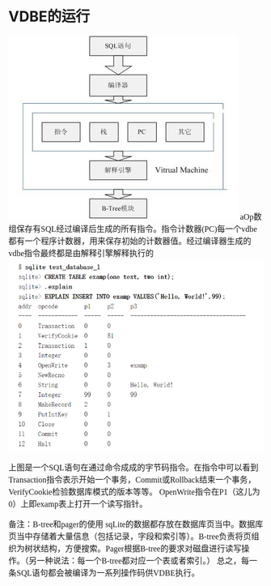 #  VDBE的运行
<font face="微软雅黑" size="3px">

<img src="vdbe.jpg">   
aOp数组保存有SQL经过编译后生成的所有指令。指令计数器(PC)每一个vdbe都有一个程序计数器，用来保存初始的计数器值。经过编译器生成的vdbe指令最终都是由解释引擎解释执行的

<img src="opc.png">

上图是一个SQL语句在通过命令成成的字节码指令。在指令中可以看到Transaction指令表示开始一个事务，Commit或Rollback结束一个事务，VerifyCookie检验数据库模式的版本等等。
OpenWrite指令在P1（这儿为0）上即examp表上打开一个读写指针。

备注：B-tree和pager的使用
sqLite的数据都存放在数据库页当中。数据库页当中存储着大量信息（包括记录，字段和索引等）。B-tree负责将页组织为树状结构，方便搜索。Pager根据B-tree的要求对磁盘进行读写操作。（另一种说法：每一个B-tree都对应一个表或者索引。）
总之，每一条SQL语句都会被编译为一系列操作码供VDBE执行。
